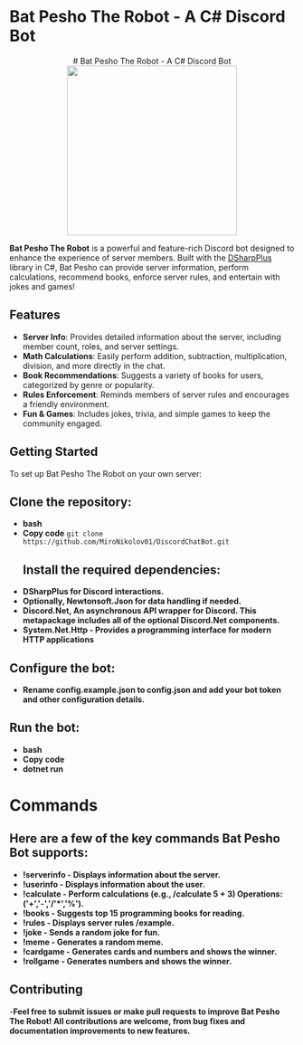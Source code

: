 # Bat Pesho The Robot - A C# Discord Bot
<div style="text-align: center;">
  # Bat Pesho The Robot - A C# Discord Bot
</div>
<div align="center">
<img src="https://imgur.com/e45wQ7j.png)" width="300" />
</div>

**Bat Pesho The Robot** is a powerful and feature-rich Discord bot designed to enhance the experience of server members. Built with the [DSharpPlus](https://github.com/DSharpPlus/DSharpPlus) library in C#, Bat Pesho can provide server information, perform calculations, recommend books, enforce server rules, and entertain with jokes and games!

## Features

- **Server Info**: Provides detailed information about the server, including member count, roles, and server settings.
- **Math Calculations**: Easily perform addition, subtraction, multiplication, division, and more directly in the chat.
- **Book Recommendations**: Suggests a variety of books for users, categorized by genre or popularity.
- **Rules Enforcement**: Reminds members of server rules and encourages a friendly environment.
- **Fun & Games**: Includes jokes, trivia, and simple games to keep the community engaged.

## Getting Started
To set up Bat Pesho The Robot on your own server:

## Clone the repository:
- **bash**
- **Copy code**
```git clone https://github.com/MiroNikolov01/DiscordChatBot.git ```
  ## Install the required dependencies:
- **DSharpPlus for Discord interactions.**
- **Optionally, Newtonsoft.Json for data handling if needed.**
- **Discord.Net, An asynchronous API wrapper for Discord. This metapackage includes all of the optional Discord.Net components.**
- **System.Net.Http - Provides a programming interface for modern HTTP applications**
## Configure the bot:
- **Rename config.example.json to config.json and add your bot token and other configuration details.**
## Run the bot:
- **bash**
- **Copy code**
- **dotnet run**

# Commands
## Here are a few of the key commands Bat Pesho Bot supports:

- **!serverinfo - Displays information about the server.**
- **!userinfo - Displays information about the user.**
- **!calculate <operation> - Perform calculations (e.g., /calculate 5 + 3) Operations:('+','-','/'*','%').**
- **!books - Suggests top 15 programming books for reading.**
- **!rules - Displays server rules /example.**
- **!joke - Sends a random joke for fun.**
- **!meme - Generates a random meme.**
- **!cardgame - Generates cards and numbers and shows the winner.**
- **!rollgame - Generates numbers and shows the winner.**

## Contributing
-**Feel free to submit issues or make pull requests to improve Bat Pesho The Robot! All contributions are welcome, from bug fixes and documentation improvements to new features.**
